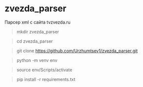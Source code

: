 # zvezda_parser
Парсер xml с сайта tvzvezda.ru

> mkdir zvezda_parser

> cd zvezda_parser

> git clone https://github.com/Urzhumtsev1/zvezda_parser.git 

> python -m venv env

> source env/Scripts/activate

> pip install -r requirements.txt

